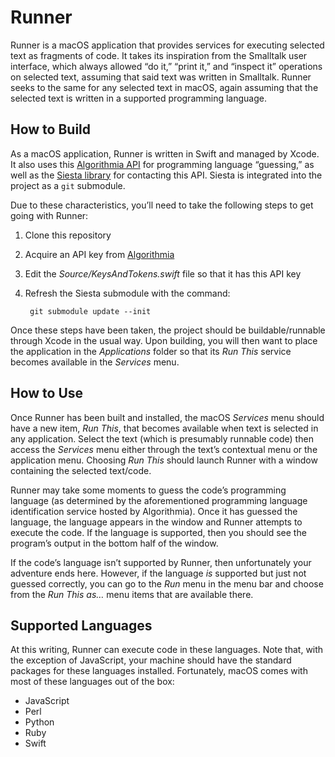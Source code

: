 # Runner
Runner is a macOS application that provides services for executing selected text as fragments of code. It takes its inspiration from the Smalltalk user interface, which always allowed “do it,” “print it,” and “inspect it” operations on selected text, assuming that said text was written in Smalltalk. Runner seeks to the same for any selected text in macOS, again assuming that the selected text is written in a supported programming language.

## How to Build
As a macOS application, Runner is written in Swift and managed by Xcode. It also uses this [Algorithmia API](https://algorithmia.com/algorithms/PetiteProgrammer/ProgrammingLanguageIdentification) for programming language “guessing,” as well as the [Siesta library](https://bustoutsolutions.github.io/siesta/) for contacting this API. Siesta is integrated into the project as a `git` submodule.

Due to these characteristics, you’ll need to take the following steps to get going with Runner:
1. Clone this repository
2. Acquire an API key from [Algorithmia](https://algorithmia.com)
3. Edit the _Source/KeysAndTokens.swift_ file so that it has this API key
4. Refresh the Siesta submodule with the command:

        git submodule update --init

Once these steps have been taken, the project should be buildable/runnable through Xcode in the usual way. Upon building, you will then want to place the application in the _Applications_ folder so that its _Run This_ service becomes available in the _Services_ menu.

## How to Use
Once Runner has been built and installed, the macOS _Services_ menu should have a new item, _Run This_, that becomes available when text is selected in any application. Select the text (which is presumably runnable code) then access the _Services_ menu either through the text’s contextual menu or the application menu. Choosing _Run This_ should launch Runner with a window containing the selected text/code.

Runner may take some moments to guess the code’s programming language (as determined by the aforementioned programming language identification service hosted by Algorithmia). Once it has guessed the language, the language appears in the window and Runner attempts to execute the code. If the language is supported, then you should see the program’s output in the bottom half of the window.

If the code’s language isn’t supported by Runner, then unfortunately your adventure ends here. However, if the language _is_ supported but just not guessed correctly, you can go to the _Run_ menu in the menu bar and choose from the _Run This as…_ menu items that are available there.

## Supported Languages
At this writing, Runner can execute code in these languages. Note that, with the exception of JavaScript, your machine should have the standard packages for these languages installed. Fortunately, macOS comes with most of these languages out of the box:
* JavaScript
* Perl
* Python
* Ruby
* Swift
